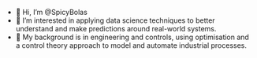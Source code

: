 - 👋 Hi, I’m @SpicyBolas
- 👀 I’m interested in applying data science techniques to better understand and make predictions around real-world systems. 
- 🌱 My background is in engineering and controls, using optimisation and a control theory approach to model and automate industrial processes. 
